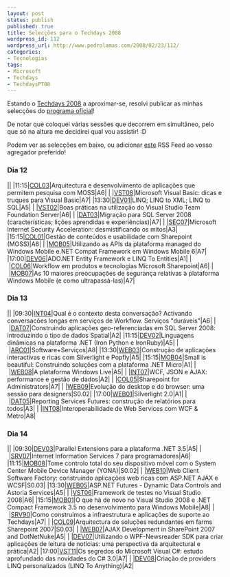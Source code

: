 ```yaml
---
layout: post
status: publish
published: true
title: Selecções para o Techdays 2008
wordpress_id: 112
wordpress_url: http://www.pedrolamas.com/2008/02/23/112/
categories:
- Tecnologias
tags:
- Microsoft
- Techdays
- TechdaysPT08
---
```

Estando o [Techdays 2008](http://www.techdays.pt/) a aproximar-se, resolvi publicar as minhas selecções do [programa oficial](http://www.techdays.pt/conferenciaintro.aspx?tab=1)!

De notar que coloquei várias sessões que decorrem em simultâneo, pelo que só na altura me decidirei qual vou assistir! :D

Podem ver as selecções em baixo, ou adicionar [este](http://www.techdays.pt/rss/rss.svc/sessions/60e3383427a171ad83a2c878869634ca) RSS Feed ao vosso agregador preferido!

### Dia 12

||
|11:15|[COL03](http://www.techdays.pt/session/2008/COL03.aspx)|Arquitectura e desenvolvimento de aplicações que permitem pesquisa com MOSS|A6|
| |[VST08](http://www.techdays.pt/session/2008/VST08.aspx)|Microsoft Visual Basic: dicas e truques para Visual Basic|A7|
|13:30|[DEV01](http://www.techdays.pt/session/2008/DEV01.aspx)|LINQ; LINQ to XML; LINQ to SQL|A5|
| |[VST02](http://www.techdays.pt/session/2008/VST02.aspx)|Boas práticas na utilização do Visual Studio Team Foundation Server|A6|
| |[DAT03](http://www.techdays.pt/session/2008/DAT03.aspx)|Migração para SQL Server 2008 (características; lições aprendidas e experiências)|A7|
| |[SEC07](http://www.techdays.pt/session/2008/SEC07.aspx)|Microsoft Internet Security Acceleration: desmistificando os mitos|A3|
|15:15|[COL01](http://www.techdays.pt/session/2008/COL01.aspx)|Gestão de conteúdos e usabilidade com Sharepoint (MOSS)|A6|
| |[MOB05](http://www.techdays.pt/session/2008/MOB05.aspx)|Utilizando as APIs da plataforma managed do Windows Mobile e.NET Compat Framework em Windows Mobile 6|A7|
|17:00|[DEV06](http://www.techdays.pt/session/2008/DEV06.aspx)|ADO.NET Entity Framework e LINQ To Entities|A1|
| |[COL06](http://www.techdays.pt/session/2008/COL06.aspx)|Workflow em produtos e tecnologias Microsoft Sharepoint|A6|
| |[MOB07](http://www.techdays.pt/session/2008/MOB07.aspx)|As 10 maiores preocupações de segurança relativas à plataforma Windows Mobile (e como ultrapassá-las)|A7|

### Dia 13

||
|09:30|[INT04](http://www.techdays.pt/session/2008/INT04.aspx)|Qual é o contexto desta conversação? Activando conversacões longas em serviços de Workflow. Serviços "duráveis"|A6|
| |[DAT07](http://www.techdays.pt/session/2008/DAT07.aspx)|Construindo aplicações geo-referenciadas em SQL Server 2008: introduzindo o tipo de dados Spatial|A2|
|11:15|[DEV02](http://www.techdays.pt/session/2008/DEV02.aspx)|Linguagens dinâmicas na plataforma .NET (Iron Python e IronRuby)|A5|
| |[ARC01](http://www.techdays.pt/session/2008/ARC01.aspx)|Software+Serviços|A8|
|13:30|[WEB03](http://www.techdays.pt/session/2008/WEB03.aspx)|Construção de aplicações interactivas e ricas com Silverlight e Popfly|A5|
|15:15|[MOB04](http://www.techdays.pt/session/2008/MOB04.aspx)|Small is beautiful: Construindo soluções com a plataforma .NET Micro|A1|
| |[WEB08](http://www.techdays.pt/session/2008/WEB08.aspx)|A plataforma Windows Live|A5|
| |[INT07](http://www.techdays.pt/session/2008/INT07.aspx)|WCF, JSON e AJAX: performance e gestão de dados|A2|
| |[COL05](http://www.techdays.pt/session/2008/COL05.aspx)|Sharepoint for Administrators|A7|
| |[WEB09](http://www.techdays.pt/session/2008/WEB09.aspx)|Evolução do desktop e do browser: uma sessão para designers|S0.02|
|17:00|[WEB01](http://www.techdays.pt/session/2008/WEB01.aspx)|Silverlight 2.0|A1|
| |[DAT05](http://www.techdays.pt/session/2008/DAT05.aspx)|Reporting Services Futures: construção de relatórios para todos|A3|
| |[INT08](http://www.techdays.pt/session/2008/INT08.aspx)|Interoperabilidade de Web Services com WCF & Metro|A8|

### Dia 14

||
|09:30|[DEV03](http://www.techdays.pt/session/2008/DEV03.aspx)|Parallel Extensions para a plataforma .NET 3.5|A5|
| |[SRV07](http://www.techdays.pt/session/2008/SRV07.aspx)|Internet Information Services 7 para programadores|A6|
|11:15|[MOB08](http://www.techdays.pt/session/2008/MOB08.aspx)|Tome controlo total do seu dispositivo móvel com o System Center Mobile Device Manager (YONA)|S0.02|
| |[WEB10](http://www.techdays.pt/session/2008/WEB10.aspx)|Web Client Software Factory: construíndo aplicações web ricas com ASP.NET AJAX e WCSF|S0.03|
|13:30|[WEB05](http://www.techdays.pt/session/2008/WEB05.aspx)|ASP.NET Futures - Dynamic Data Controls and Astoria Services|A5|
| |[VST06](http://www.techdays.pt/session/2008/VST06.aspx)|Framework de testes no Visual Studio 2008|A6|
|15:15|[MOB01](http://www.techdays.pt/session/2008/MOB01.aspx)|O que há de novo no Visual Studio 2008 e .NET Compact Framework 3.5 no desenvolvimento para Windows Mobile|A8|
| |[SRV90](http://www.techdays.pt/session/2008/SRV90.aspx)|Como construímos a infraestrutura e aplicações de suporte ao Techdays|A7|
| |[COL09](http://www.techdays.pt/session/2008/COL09.aspx)|Arquitectura de soluções redundantes em farms Sharepoint 2007|S0.03|
| |[WEB07](http://www.techdays.pt/session/2008/WEB07.aspx)|AJAX Development in SharePoint 2007 and DotNetNuke|A5|
| |[DEV07](http://www.techdays.pt/session/2008/DEV07.aspx)|Utilizando o WPF-Newsreader SDK para criar aplicações de leitura de notícias: uma perspectiva da arquitectural e prática|A2|
|17:00|[VST11](http://www.techdays.pt/session/2008/VST11.aspx)|Os segredos do Microsoft Visual C\#: estudo aprofundado das novidades do C\# 3.0|A7|
| |[DEV08](http://www.techdays.pt/session/2008/DEV08.aspx)|Criação de providers LINQ personalizados (LINQ To Anything)|A2|


